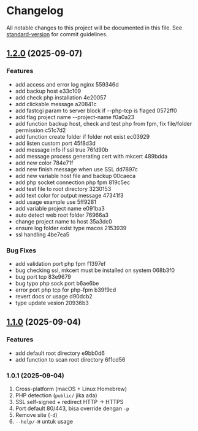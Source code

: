 # Changelog

All notable changes to this project will be documented in this file. See [standard-version](https://github.com/conventional-changelog/standard-version) for commit guidelines.

## [1.2.0](///compare/v1.1.0...v1.2.0) (2025-09-07)


### Features

* add access and error log nginx 559346d
* add backup host e33c109
* add check php installation 4e20057
* add clickable message a20841c
* add fastcgi param to server block if --php-tcp is flaged 0572ff0
* add flag project name --project-name f0a0a23
* add function backup host, check and test php from fpm, fix file/folder permission c51c7d2
* add function create folder if folder not exist ec03929
* add listen custom port 45f8d3d
* add message info if ssl true 76fd90b
* add message process generating cert with mkcert 489bdda
* add new color 784e71f
* add new finish message when use SSL dd7897c
* add new variable host file and backup 00caeca
* add php socket connection php fpm 819c5ec
* add test file to root directory 3230153
* add text color for output message 47341f3
* add usage example use 5ff9281
* add variable project name e091ba3
* auto detect web root folder 76966a3
* change project name to host 35a3dc0
* ensure log folder exist type macos 2153939
* ssl handling 4be7ea5


### Bug Fixes

* add validation port php fpm f1397ef
* bug checking ssl, mkcert must be installed on system 068b3f0
* bug port tcp 83e9679
* bug typo php sock port b6ae6be
* error port php tcp for php-fpm b39f9cd
* revert docs or usage d90dcb2
* type update vesion 20936b3

## [1.1.0](///compare/v1.0.1...v1.1.0) (2025-09-04)


### Features

* add default root directory e9bb0d6
* add function to scan root directory 6f1cd56

### 1.0.1 (2025-09-04)
1. Cross-platform (macOS + Linux Homebrew)
2. PHP detection (`public/` jika ada)
3. SSL self-signed + redirect HTTP → HTTPS
4. Port default 80/443, bisa override dengan `-p`
5. Remove site (`-d`)
6. `--help/-H` untuk usage